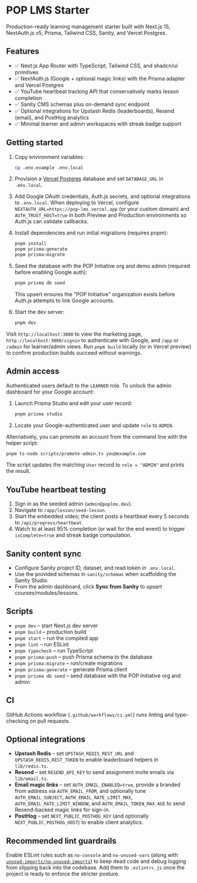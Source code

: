 # POP LMS Starter

Production-ready learning management starter built with Next.js 15, NextAuth.js v5, Prisma, Tailwind CSS, Sanity, and Vercel Postgres.

## Features

- ✅ Next.js App Router with TypeScript, Tailwind CSS, and shadcn/ui primitives
- ✅ NextAuth.js (Google + optional magic links) with the Prisma adapter and Vercel Postgres
- ✅ YouTube heartbeat tracking API that conservatively marks lesson completion
- ✅ Sanity CMS schemas plus on-demand sync endpoint
- ✅ Optional integrations for Upstash Redis (leaderboards), Resend (email), and PostHog analytics
- ✅ Minimal learner and admin workspaces with streak badge support

## Getting started

1. Copy environment variables:

   ```bash
   cp .env.example .env.local
   ```

2. Provision a [Vercel Postgres](https://vercel.com/docs/storage/vercel-postgres/quickstart) database and set `DATABASE_URL` in `.env.local`.

3. Add Google OAuth credentials, Auth.js secrets, and optional integrations to `.env.local`. When deploying to Vercel, configure `NEXTAUTH_URL=https://pop-lms.vercel.app` (or your custom domain) and `AUTH_TRUST_HOST=true` in both Preview and Production environments so Auth.js can validate callbacks.

4. Install dependencies and run initial migrations (requires pnpm):

   ```bash
   pnpm install
   pnpm prisma:generate
   pnpm prisma:migrate
   ```

5. Seed the database with the POP Initiative org and demo admin (required before enabling Google auth):

   ```bash
   pnpm prisma db seed
   ```

   This upsert ensures the "POP Initiative" organization exists before Auth.js attempts to link Google accounts.

6. Start the dev server:

   ```bash
   pnpm dev
   ```

Visit `http://localhost:3000` to view the marketing page, `http://localhost:3000/signin` to authenticate with Google, and `/app` or `/admin` for learner/admin views. Run `pnpm build` locally (or in Vercel preview) to confirm production builds succeed without warnings.

## Admin access

Authenticated users default to the `LEARNER` role. To unlock the admin dashboard for your Google account:

1. Launch Prisma Studio and edit your user record:

   ```bash
   pnpm prisma studio
   ```

2. Locate your Google-authenticated user and update `role` to `ADMIN`.

Alternatively, you can promote an account from the command line with the helper script:

```bash
pnpm ts-node scripts/promote-admin.ts you@example.com
```

The script updates the matching `User` record to `role = "ADMIN"` and prints the result.

## YouTube heartbeat testing

1. Sign in as the seeded admin (`admin@poplms.dev`).
2. Navigate to `/app/lesson/seed-lesson`.
3. Start the embedded video; the client posts a heartbeat every 5 seconds to `/api/progress/heartbeat`.
4. Watch to at least 95% completion (or wait for the end event) to trigger `isComplete=true` and streak badge computation.

## Sanity content sync

- Configure Sanity project ID, dataset, and read token in `.env.local`.
- Use the provided schemas in `sanity/schemas` when scaffolding the Sanity Studio.
- From the admin dashboard, click **Sync from Sanity** to upsert courses/modules/lessons.

## Scripts

- `pnpm dev` – start Next.js dev server
- `pnpm build` – production build
- `pnpm start` – run the compiled app
- `pnpm lint` – run ESLint
- `pnpm typecheck` – run TypeScript
- `pnpm prisma:push` – push Prisma schema to the database
- `pnpm prisma:migrate` – run/create migrations
- `pnpm prisma:generate` – generate Prisma client
- `pnpm prisma db seed` – seed database with the POP Initiative org and admin

## CI

GitHub Actions workflow (`.github/workflows/ci.yml`) runs linting and type-checking on pull requests.

## Optional integrations

- **Upstash Redis** – set `UPSTASH_REDIS_REST_URL` and `UPSTASH_REDIS_REST_TOKEN` to enable leaderboard helpers in `lib/redis.ts`.
- **Resend** – set `RESEND_API_KEY` to send assignment invite emails via `lib/email.ts`.
- **Email magic links** – set `AUTH_EMAIL_ENABLED=true`, provide a branded from address via `AUTH_EMAIL_FROM`, and optionally tune
  `AUTH_EMAIL_SUBJECT`, `AUTH_EMAIL_RATE_LIMIT_MAX`, `AUTH_EMAIL_RATE_LIMIT_WINDOW`, and `AUTH_EMAIL_TOKEN_MAX_AGE` to send Resend-backed
  magic links for sign-in.
- **PostHog** – set `NEXT_PUBLIC_POSTHOG_KEY` (and optionally `NEXT_PUBLIC_POSTHOG_HOST`) to enable client analytics.

## Recommended lint guardrails

Enable ESLint rules such as `no-console` and `no-unused-vars` (along with [`unused-imports/no-unused-imports`](https://github.com/sweepline/eslint-plugin-unused-imports)) to keep dead code and debug logging from slipping back into the codebase. Add them to `.eslintrc.js` once the project is ready to enforce the stricter posture.

